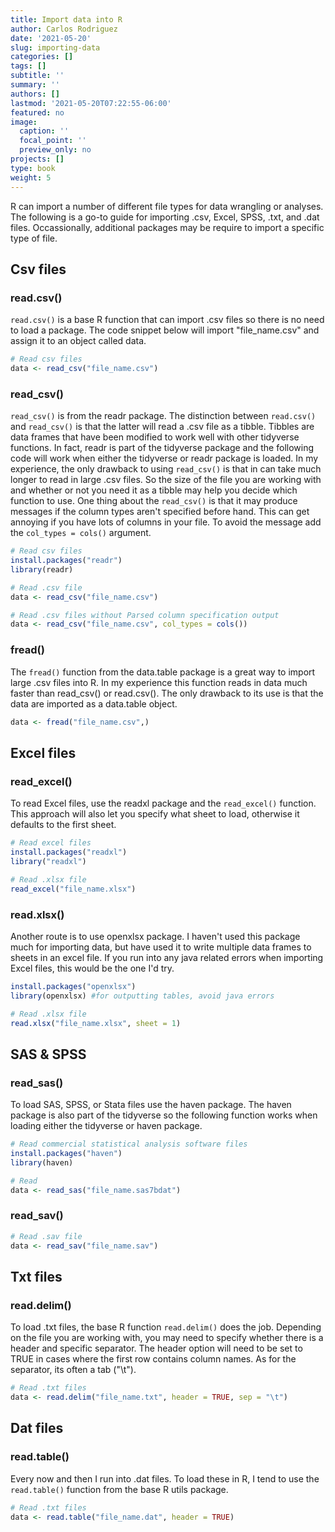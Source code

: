 ```yaml
---
title: Import data into R
author: Carlos Rodriguez
date: '2021-05-20'
slug: importing-data
categories: []
tags: []
subtitle: ''
summary: ''
authors: []
lastmod: '2021-05-20T07:22:55-06:00'
featured: no
image:
  caption: ''
  focal_point: ''
  preview_only: no
projects: []
type: book
weight: 5
---
```


R can import a number of different file types for data wrangling or analyses. The following is a go-to guide for importing .csv, Excel, SPSS, .txt, and .dat files. Occassionally, additional packages may be require to import a specific type of file.

 
## Csv files
### read.csv()
`read.csv()` is a base R function that can import .csv files so there is no need to load a package. The code snippet below will import "file_name.csv" and assign it to an object called data.

```r
# Read csv files
data <- read_csv("file_name.csv")
```

### read_csv()
`read_csv()` is from the readr package. The distinction between `read.csv()` and `read_csv()` is that the latter will read a .csv file as a tibble. Tibbles are data frames that have been modified to work well with other tidyverse functions. In fact, readr is part of the tidyverse package and the following code will work when either the tidyverse or readr package is loaded. In my experience, the only drawback to using `read_csv()` is that in can take much longer to read in large .csv files. So the size of the file you are working with and whether or not you need it as a tibble may help you decide which function to use. One thing about the `read_csv()` is that it may produce messages if the column types aren't specified before hand. This can get annoying if you have lots of columns in your file. To avoid the message add the `col_types = cols()` argument.

```r
# Read csv files
install.packages("readr")
library(readr)

# Read .csv file
data <- read_csv("file_name.csv")

# Read .csv files without Parsed column specification output
data <- read_csv("file_name.csv", col_types = cols())
```

### fread()
The `fread()` function from the data.table package is a great way to import large .csv files into R. In my experience this function reads in data much faster than read_csv() or read.csv(). The only drawback to its use is that the data are imported as a data.table object.

```r
data <- fread("file_name.csv",)
```

## Excel files
### read_excel()
To read Excel files, use the readxl package and the `read_excel()` function. This approach will also let you specify what sheet to load, otherwise it defaults to the first sheet.

```r
# Read excel files
install.packages("readxl")
library("readxl")

# Read .xlsx file
read_excel("file_name.xlsx")
```

### read.xlsx()
Another route is to use openxlsx package. I haven't used this package much for importing data, but have used it to write multiple data frames to sheets in an excel file. If you run into any java related errors when importing Excel files, this would be the one I'd try.

```r
install.packages("openxlsx")
library(openxlsx) #for outputting tables, avoid java errors

# Read .xlsx file
read.xlsx("file_name.xlsx", sheet = 1)
```

## SAS & SPSS
### read_sas()
To load SAS, SPSS, or Stata files use the haven package. The haven package is also part of the tidyverse so the following function works when loading either the tidyverse or haven package.

```r
# Read commercial statistical analysis software files
install.packages("haven")
library(haven)

# Read 
data <- read_sas("file_name.sas7bdat")
```

### read_sav()

```r
# Read .sav file
data <- read_sav("file_name.sav")
```

## Txt files
### read.delim()
To load .txt files, the base R function `read.delim()` does the job. Depending on the file you are working with, you may need to specify whether there is a header and specific separator. The header option will need to be set to TRUE in cases where the first row contains column names. As for the separator, its often a tab (\"\\t\").

```r
# Read .txt files
data <- read.delim("file_name.txt", header = TRUE, sep = "\t")
```

## Dat files
### read.table()
Every now and then I run into .dat files. To load these in R, I tend to use the `read.table()` function from the base R utils package.

```r
# Read .txt files
data <- read.table("file_name.dat", header = TRUE)
```


